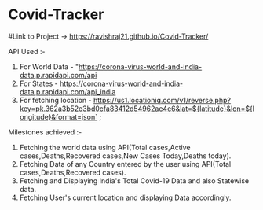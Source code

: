 # Covid-Tracker
#Link to Project -> https://ravishraj21.github.io/Covid-Tracker/

API Used :-
1. For World Data - "https://corona-virus-world-and-india-data.p.rapidapi.com/api
2. For States - https://corona-virus-world-and-india-data.p.rapidapi.com/api_india
3. For fetching location - https://us1.locationiq.com/v1/reverse.php?key=pk.362a3b52e3bd0cfa83412d54962ae4e6&lat=${latitude}&lon=${longitude}&format=json` ;


Milestones achieved :-
1. Fetching the world data using API(Total cases,Active cases,Deaths,Recovered cases,New Cases Today,Deaths today).
2. Fetching Data of any Country entered by the user using API(Total cases,Deaths,Recovered cases).
3. Fetching and Displaying India's Total Covid-19 Data and also Statewise data.
4. Fetching User's current location and displaying Data accordingly.
